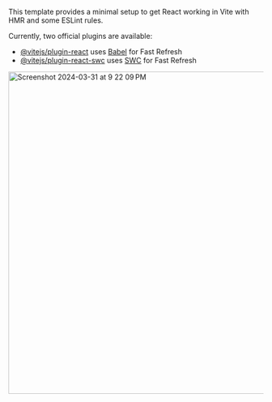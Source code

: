 This template provides a minimal setup to get React working in Vite with HMR and some ESLint rules.

Currently, two official plugins are available:

- [@vitejs/plugin-react](https://github.com/vitejs/vite-plugin-react/blob/main/packages/plugin-react/README.md) uses [Babel](https://babeljs.io/) for Fast Refresh
- [@vitejs/plugin-react-swc](https://github.com/vitejs/vite-plugin-react-swc) uses [SWC](https://swc.rs/) for Fast Refresh
<img width="636" alt="Screenshot 2024-03-31 at 9 22 09 PM" src="https://github.com/Anupmqr/weather-app/assets/122713481/26cdf292-3a31-4f8b-89c3-18bb482e47c5">
